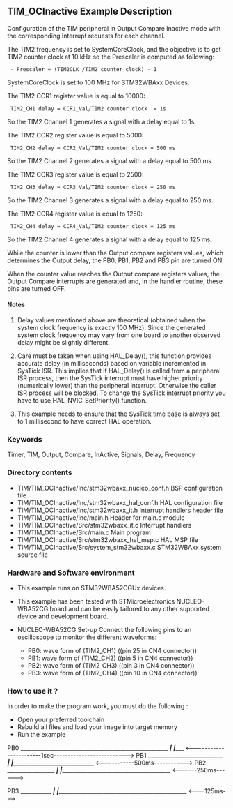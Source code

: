 ## <b>TIM_OCInactive Example Description</b>

Configuration of the TIM peripheral in Output Compare Inactive mode 
with the corresponding Interrupt requests for each channel.

  The TIM2 frequency is set to SystemCoreClock, and the objective is
  to get TIM2 counter clock at 10 kHz so the Prescaler is computed as following:

     - Prescaler = (TIM2CLK /TIM2 counter clock) - 1

  SystemCoreClock is set to 100 MHz for STM32WBAxx Devices.

  The TIM2 CCR1 register value is equal to 10000:

     TIM2_CH1 delay = CCR1_Val/TIM2 counter clock  = 1s

  So the TIM2 Channel 1 generates a signal with a delay equal to 1s.

  The TIM2 CCR2 register value is equal to 5000:

     TIM2_CH2 delay = CCR2_Val/TIM2 counter clock = 500 ms

  So the TIM2 Channel 2 generates a signal with a delay equal to 500 ms.

  The TIM2 CCR3 register value is equal to 2500:

     TIM2_CH3 delay = CCR3_Val/TIM2 counter clock = 250 ms

  So the TIM2 Channel 3 generates a signal with a delay equal to 250 ms.

  The TIM2 CCR4 register value is equal to 1250:

     TIM2_CH4 delay = CCR4_Val/TIM2 counter clock = 125 ms

  So the TIM2 Channel 4 generates a signal with a delay equal to 125 ms.

  While the counter is lower than the Output compare registers values, which 
  determines the Output delay, the PB0, PB1, PB2 and PB3 pin are turned ON. 

  When the counter value reaches the Output compare registers values, the Output 
  Compare interrupts are generated and, in the handler routine, these pins are turned OFF.
  
#### <b>Notes</b>

 1. Delay values mentioned above are theoretical (obtained when the system clock frequency 
    is exactly 100 MHz). Since the generated system clock frequency may vary from one board to another observed
    delay might be slightly different.

 2. Care must be taken when using HAL_Delay(), this function provides accurate delay (in milliseconds)
    based on variable incremented in SysTick ISR. This implies that if HAL_Delay() is called from
    a peripheral ISR process, then the SysTick interrupt must have higher priority (numerically lower)
    than the peripheral interrupt. Otherwise the caller ISR process will be blocked.
    To change the SysTick interrupt priority you have to use HAL_NVIC_SetPriority() function.

 3. This example needs to ensure that the SysTick time base is always set to 1 millisecond
    to have correct HAL operation.

### <b>Keywords</b>

Timer, TIM, Output, Compare, InActive, Signals, Delay, Frequency

### <b>Directory contents</b>

  - TIM/TIM_OCInactive/Inc/stm32wbaxx_nucleo_conf.h     BSP configuration file
  - TIM/TIM_OCInactive/Inc/stm32wbaxx_hal_conf.h    	HAL configuration file
  - TIM/TIM_OCInactive/Inc/stm32wbaxx_it.h          	Interrupt handlers header file
  - TIM/TIM_OCInactive/Inc/main.h                  		Header for main.c module  
  - TIM/TIM_OCInactive/Src/stm32wbaxx_it.c          	Interrupt handlers
  - TIM/TIM_OCInactive/Src/main.c                  		Main program
  - TIM/TIM_OCInactive/Src/stm32wbaxx_hal_msp.c     	HAL MSP file
  - TIM/TIM_OCInactive/Src/system_stm32wbaxx.c      	STM32WBAxx system source file


### <b>Hardware and Software environment</b>

  - This example runs on STM32WBA52CGUx devices.
    
  - This example has been tested with STMicroelectronics NUCLEO-WBA52CG 
    board and can be easily tailored to any other supported device 
    and development board.      

  - NUCLEO-WBA52CG Set-up
   Connect the following pins to an oscilloscope to monitor the different waveforms:
      - PB0: wave form of (TIM2_CH1) ((pin 25 in CN4 connector))
      - PB1: wave form of (TIM2_CH2) ((pin 5 in CN4 connector))
      - PB2: wave form of (TIM2_CH3) ((pin 3 in CN4 connector))
      - PB3: wave form of (TIM2_CH4) ((pin 10 in CN4 connector))

### <b>How to use it ?</b>

In order to make the program work, you must do the following :

 - Open your preferred toolchain
 - Rebuild all files and load your image into target memory
 - Run the example

  PB0
               _____________________________________________________
 _____________|                                                     |________________
              <-----------------------1sec-------------------------->
  PB1
               ___________________________
 _____________|                           |__________________________________________
              <-----------500ms----------->
  PB2
               _________________
 _____________|                 |____________________________________________________
              <------250ms------>
 
  PB3
               ___________
 _____________|           |___________________________________________________________
              <---125ms--->


